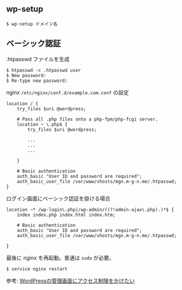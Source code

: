 ## wp-setup

```
$ wp-setup ドメイン名
```


## ベーシック認証

.htpasswd ファイルを生成

```
$ htpasswd -c .htpasswd user
$ New password:
$ Re-type new password:
```

nginx `/etc/nginx/conf.d/example.com.conf` の設定

```
location / {
    try_files $uri @wordpress;

    # Pass all .php files onto a php-fpm/php-fcgi server.
    location ~ \.php$ {
        try_files $uri @wordpress;

        ...
        ...
        ...

    }

    # Basic authentication
    auth_basic "User ID and password are required";
    auth_basic_user_file /var/www/vhosts/mgn.m-g-n.me/.htpasswd;
}
```

ログイン画面にベーシック認証を掛ける場合

```
location ~* /wp-login\.php|/wp-admin/((?!admin-ajax\.php).)*$ {
    index index.php index.html index.htm;

    # Basic authentication
    auth_basic "User ID and password are required";
    auth_basic_user_file /var/www/vhosts/mgn.m-g-n.me/.htpasswd;

}
```

最後に nginx を再起動。普通は `sudo` が必要。

```
$ service nginx restart
```

参考: [WordPressの管理画面にアクセス制限をかけたい](http://ja.amimoto-ami.com/faq/wordpress-admin-access-control/)
